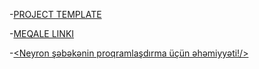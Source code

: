 -[PROJECT TEMPLATE](https://www.templatemonsterpreview.com/demo/83414.html)

-[MEQALE LINKI](https://senanss1998.medium.com/data-struktur-n%C9%99dir-v%C9%99-m%C9%99n-niy%C9%99-%C3%B6yr%C9%99nm%C9%99liy%C9%99m-e54edbdbdc8f)

-[<Neyron şəbəkənin proqramlaşdırma üçün əhəmiyyəti!/>](https://senanss1998.medium.com/neyron-%C5%9F%C9%99b%C9%99k%C9%99nin-proqramla%C5%9Fd%C4%B1rma-%C3%BC%C3%A7%C3%BCn-%C9%99h%C9%99miyy%C9%99ti-4ae330420399)
